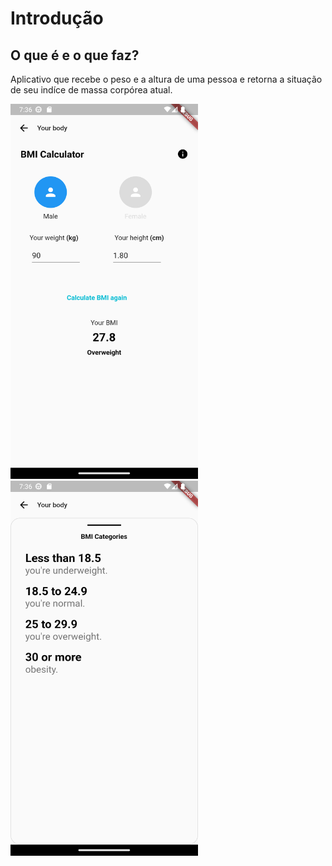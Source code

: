 <head>
  <style>
    .div {float: left;}
  </style>
</head>
<h1>Introdução</h1>
<h2>O que é e o que faz?</h2>
<p>Aplicativo que recebe o peso e a altura de uma pessoa e retorna a situação de seu indíce de massa corpórea atual.</p>
<div>
  <img src= "https://github.com/Bittencourt112/myimcapp-ulbra/blob/b4eeabc477d1d840a3f8baf3bf617fc9334e940e/screenshots/Screenshot_1686339368.png" height = "600" width = "300">
</div>
<div>
  <img src= "https://github.com/Bittencourt112/myimcapp-ulbra/blob/b4eeabc477d1d840a3f8baf3bf617fc9334e940e/screenshots/Screenshot_1686339375.png" height = "600" width = "300">
</div>
